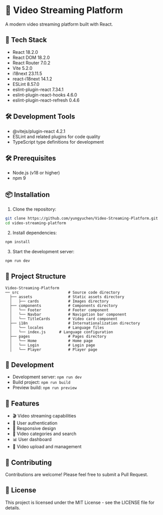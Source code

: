 # 🎥 Video Streaming Platform

A modern video streaming platform built with React.

## 🚀 Tech Stack

- React 18.2.0
- React DOM 18.2.0
- React Router 7.0.2
- Vite 5.2.0
- i18next 23.11.5
- react-i18next 14.1.2
- ESLint 8.57.0
- eslint-plugin-react 7.34.1
- eslint-plugin-react-hooks 4.6.0
- eslint-plugin-react-refresh 0.4.6

## 🛠️ Development Tools

- @vitejs/plugin-react 4.2.1
- ESLint and related plugins for code quality
- TypeScript type definitions for development

## 🛠️ Prerequisites

- Node.js (v18 or higher)
- npm 9

## 📦 Installation

1. Clone the repository:

```bash
git clone https://github.com/yungyuchen/Video-Streaming-Platform.git
cd video-streaming-platform
```

2. Install dependencies:

```bash
npm install
```

3. Start the development server:

```bash
npm run dev
```

## 📁 Project Structure

```
Video-Streaming-Platform
── src                      # Source code directory
  ├── assets                # Static assets directory
  │   ├── cards             # Images directory
  ├── components            # Components directory
  │   └── Footer            # Footer component
  │   └── Navbar            # Navigation bar component
  │   └── TitleCards        # Video card component
  ├── i18n                  # Internationalization directory
  │   └── locales           # Language files
  │   └── index.js      # Language configuration
  ├── pages                 # Pages directory
  │   └── Home              # Home page
  │   └── Login             # Login page
  │   └── Player            # Player page
```

## 🔧 Development

- Development server: `npm run dev`
- Build project: `npm run build`
- Preview build: `npm run preview`

## 🎨 Features

- 🎬 Video streaming capabilities
- 🔐 User authentication
- 📱 Responsive design
- 🎯 Video categories and search
- 📊 User dashboard
- 💾 Video upload and management

## 🤝 Contributing

Contributions are welcome! Please feel free to submit a Pull Request.

## 📄 License

This project is licensed under the MIT License - see the LICENSE file for details.
